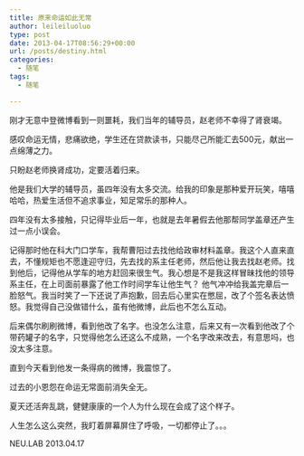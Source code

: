 ```yaml
---
title: 原来命运如此无常
author: leileiluoluo
type: post
date: 2013-04-17T08:56:29+00:00
url: /posts/destiny.html
categories:
  - 随笔
tags:
  - 随笔

---
```

刚才无意中登微博看到一则噩耗，我们当年的辅导员，赵老师不幸得了肾衰竭。
  
感叹命运无情，悲痛欲绝，学生还在贷款读书，只能尽己所能汇去500元，献出一点绵薄之力。
  
只盼赵老师换肾成功，定要活着归来。

他是我们大学的辅导员，虽四年没有太多交流。给我的印象是那种爱开玩笑，嘻嘻哈哈，热爱生活但不追求事业，知足常乐的那种人。

四年没有太多接触，只记得毕业后一年，也就是去年暑假去他那帮同学盖章还产生过一点小误会。

记得那时他在科大门口学车，我帮曹阳过去找他给政审材料盖章。我这个人直来直去，不懂规矩也不愿逢迎守归，先去找的系主任老师，然后他让我去找赵老师。找到他后，记得他从学车的地方赶回来很生气。我心想是不是我这样冒昧找他的领导系主任，在上司面前暴露了他工作时间学车让他生气？ 他气冲冲给我盖完章后一脸怒气。我当时笑了一下还说了声抱歉，回去后心里实在憋屈，改了个签名表达愤怒。我觉得自己没做错什么，虽有他微博，此后也不怎么互动。

后来偶尔刷刷微博，看到他改了名字。也没怎么注意，后来又有一次看到他改了个带药罐子的名字，只觉得他怎么还这么不成熟，一个名字改来改去，有意思吗，也没太多注意。

直到今天看到他发一条得病的微博，我震惊了。
  
过去的小恩怨在命运无常面前消失全无。
  
夏天还活奔乱跳，健健康康的一个人为什么现在会成了这个样子。
  
人生怎么这么突然，我盯着屏幕屏住了呼吸，一切都停止了。。。

NEU.LAB 2013.04.17